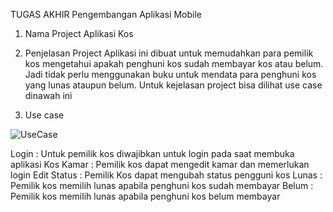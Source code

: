 TUGAS AKHIR Pengembangan Aplikasi Mobile

1. Nama Project
Aplikasi Kos

2. Penjelasan Project
Aplikasi ini dibuat untuk memudahkan para pemilik kos mengetahui apakah penghuni kos sudah membayar kos atau belum. Jadi tidak perlu menggunakan buku untuk mendata para penghuni kos yang lunas ataupun belum. Untuk kejelasan project bisa dilihat use case dinawah ini

3. Use case


![UseCase](https://github.com/dhiaurrahman123/AplikasiKos/assets/73013590/f3b864fe-34ea-48a3-a910-871611201ac2)


Login : Untuk pemilik kos diwajibkan untuk login pada saat membuka aplikasi Kos
Kamar : Pemilik kos dapat mengedit kamar dan memerlukan login 
Edit Status : Pemilik Kos dapat mengubah status pengguni kos
Lunas : Pemilik kos memilih lunas apabila penghuni kos sudah membayar
Belum : Pemilik kos memilih lunas apabila penghuni kos belum membayar
